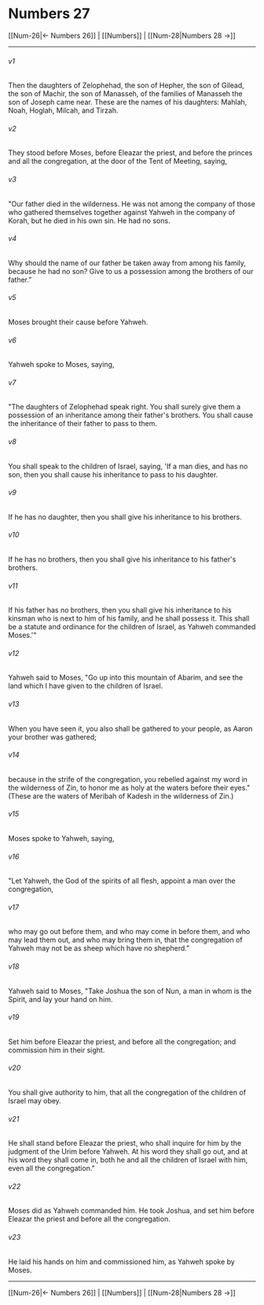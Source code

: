 # Numbers 27

[[Num-26|← Numbers 26]] | [[Numbers]] | [[Num-28|Numbers 28 →]]
***



###### v1 
Then the daughters of Zelophehad, the son of Hepher, the son of Gilead, the son of Machir, the son of Manasseh, of the families of Manasseh the son of Joseph came near. These are the names of his daughters: Mahlah, Noah, Hoglah, Milcah, and Tirzah. 

###### v2 
They stood before Moses, before Eleazar the priest, and before the princes and all the congregation, at the door of the Tent of Meeting, saying, 

###### v3 
"Our father died in the wilderness. He was not among the company of those who gathered themselves together against Yahweh in the company of Korah, but he died in his own sin. He had no sons. 

###### v4 
Why should the name of our father be taken away from among his family, because he had no son? Give to us a possession among the brothers of our father." 

###### v5 
Moses brought their cause before Yahweh. 

###### v6 
Yahweh spoke to Moses, saying, 

###### v7 
"The daughters of Zelophehad speak right. You shall surely give them a possession of an inheritance among their father's brothers. You shall cause the inheritance of their father to pass to them. 

###### v8 
You shall speak to the children of Israel, saying, 'If a man dies, and has no son, then you shall cause his inheritance to pass to his daughter. 

###### v9 
If he has no daughter, then you shall give his inheritance to his brothers. 

###### v10 
If he has no brothers, then you shall give his inheritance to his father's brothers. 

###### v11 
If his father has no brothers, then you shall give his inheritance to his kinsman who is next to him of his family, and he shall possess it. This shall be a statute and ordinance for the children of Israel, as Yahweh commanded Moses.'" 

###### v12 
Yahweh said to Moses, "Go up into this mountain of Abarim, and see the land which I have given to the children of Israel. 

###### v13 
When you have seen it, you also shall be gathered to your people, as Aaron your brother was gathered; 

###### v14 
because in the strife of the congregation, you rebelled against my word in the wilderness of Zin, to honor me as holy at the waters before their eyes." (These are the waters of Meribah of Kadesh in the wilderness of Zin.) 

###### v15 
Moses spoke to Yahweh, saying, 

###### v16 
"Let Yahweh, the God of the spirits of all flesh, appoint a man over the congregation, 

###### v17 
who may go out before them, and who may come in before them, and who may lead them out, and who may bring them in, that the congregation of Yahweh may not be as sheep which have no shepherd." 

###### v18 
Yahweh said to Moses, "Take Joshua the son of Nun, a man in whom is the Spirit, and lay your hand on him. 

###### v19 
Set him before Eleazar the priest, and before all the congregation; and commission him in their sight. 

###### v20 
You shall give authority to him, that all the congregation of the children of Israel may obey. 

###### v21 
He shall stand before Eleazar the priest, who shall inquire for him by the judgment of the Urim before Yahweh. At his word they shall go out, and at his word they shall come in, both he and all the children of Israel with him, even all the congregation." 

###### v22 
Moses did as Yahweh commanded him. He took Joshua, and set him before Eleazar the priest and before all the congregation. 

###### v23 
He laid his hands on him and commissioned him, as Yahweh spoke by Moses.

***
[[Num-26|← Numbers 26]] | [[Numbers]] | [[Num-28|Numbers 28 →]]

